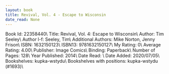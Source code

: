 ```yaml
---
layout: book
title: Revival, Vol. 4 - Escape to Wisconsin
date_read: None
---
```


Book Id: 22358440\ 
Title: Revival, Vol. 4: Escape to Wisconsin\ 
Author: Tim Seeley\ 
Author l-f: Seeley, Tim\ 
Additional Authors: Mike Norton, Jenny Frison\ 
ISBN: 1632150123\ 
ISBN13: 9781632150127\ 
My Rating: 0\ 
Average Rating: 4.00\ 
Publisher: Image Comics\ 
Binding: Paperback\ 
Number of Pages: 128\ 
Year Published: 2014\ 
Date Read: \ 
Date Added: 2020/07/05\ 
Bookshelves: kupka-wstydu\ 
Bookshelves with positions: kupka-wstydu (#1693)\ 

